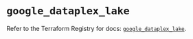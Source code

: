 # `google_dataplex_lake`

Refer to the Terraform Registry for docs: [`google_dataplex_lake`](https://registry.terraform.io/providers/hashicorp/google/6.18.1/docs/resources/dataplex_lake).
